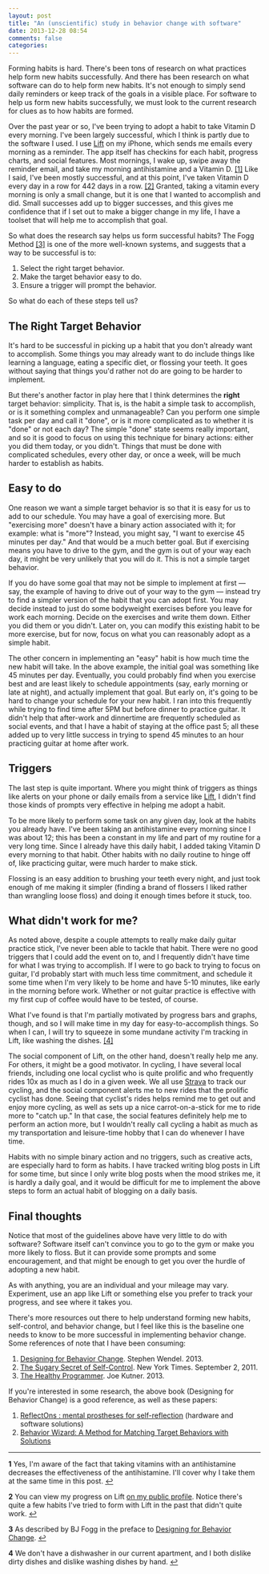 ```yaml
---
layout: post
title: "An (unscientific) study in behavior change with software"
date: 2013-12-28 08:54
comments: false
categories:
---
```


Forming habits is hard. There's been tons of research on what practices help form new habits successfully. And there has been research on what software can do to help form new habits. It's not enough to simply send daily reminders or keep track of the goals in a visible place. For software to help us form new habits successfully, we must look to the current research for clues as to how habits are formed.

Over the past year or so, I've been trying to adopt a habit to take Vitamin D every morning. I've been largely successful, which I think is partly due to the software I used. I use [Lift](http://lift.do) on my iPhone, which sends me emails every morning as a reminder. The app itself has checkins for each habit, progress charts, and social features. Most mornings, I wake up, swipe away the reminder email, and take my morning antihistamine and a Vitamin D. <a href="#behavior-footnote-1" name="behavior-footnote-1-return">[1]</a> Like I said, I've been mostly successful, and at this point, I've taken Vitamin D every day in a row for 442 days in a row. <a href="#behavior-footnote-2" name="behavior-footnote-2-return">[2]</a>  Granted, taking a vitamin every morning is only a small change, but it is one that I wanted to accomplish and did. Small successes add up to bigger successes, and this gives me confidence that if I set out to make a bigger change in my life, I have a toolset that will help me to accomplish that goal.

So what does the research say helps us form successful habits? The Fogg Method <a href="#behavior-footnote-3" name="behavior-footnote-3-return">[3]</a> is one of the more well-known systems, and suggests that a way to be successful is to:

1. Select the right target behavior.
2. Make the target behavior easy to do.
3. Ensure a trigger will prompt the behavior.

So what do each of these steps tell us?

## The Right Target Behavior

It's hard to be successful in picking up a habit that you don't already want to accomplish. Some things you may already want to do include things like learning a language, eating a specific diet, or flossing your teeth. It goes without saying that things you'd rather not do are going to be harder to implement.

But there's another factor in play here that I think determines the **right** target behavior: simplicity. That is, is the habit a simple task to accomplish, or is it something complex and unmanageable? Can you perform one simple task per day and call it "done", or is it more complicated as to whether it is "done" or not each day? The simple "done" state seems really important, and so it is good to focus on using this technique for binary actions: either you did them today, or you didn't. Things that must be done with complicated schedules, every other day, or once a week, will be much harder to establish as habits.

## Easy to do

One reason we want a simple target behavior is so that it is easy for us to add to our schedule. You may have a goal of exercising more. But "exercising more" doesn't have a binary action associated with it; for example: what is "more"? Instead, you might say, "I want to exercise 45 minutes per day." And that would be a much better goal. But if exercising means you have to drive to the gym, and the gym is out of your way each day, it might be very unlikely that you will do it. This is not a simple target behavior.

If you do have some goal that may not be simple to implement at first &mdash; say, the example of having to drive out of your way to the gym &mdash; instead try to find a simpler version of the habit that you can adopt first. You may decide instead to just do some bodyweight exercises before you leave for work each morning. Decide on the exercises and write them down. Either you did them or you didn't. Later on, you can modify this existing habit to be more exercise, but for now, focus on what you can reasonably adopt as a simple habit.

The other concern in implementing an "easy" habit is how much time the new habit will take. In the above example, the initial goal was something like 45 minutes per day. Eventually, you could probably find when you exercise best and are least likely to schedule appointments (say, early morning or late at night), and actually implement that goal. But early on, it's going to be hard to change your schedule for your new habit. I ran into this frequently while trying to find time after 5PM but before dinner to practice guitar. It didn't help that after-work and dinnertime are frequently scheduled as social events, and that I have a habit of staying at the office past 5; all these added up to very little success in trying to spend 45 minutes to an hour practicing guitar at home after work.

## Triggers

The last step is quite important. Where you might think of triggers as things like alerts on your phone or daily emails from a service like [Lift](http://lift.do), I didn't find those kinds of prompts very effective in helping me adopt a habit.

To be more likely to perform some task on any given day, look at the habits you already have. I've been taking an antihistamine every morning since I was about 12; this has been a constant in my life and part of my routine for a very long time. Since I already have this daily habit, I added taking Vitamin D every morning to that habit. Other habits with no daily routine to hinge off of, like practicing guitar, were much harder to make stick.

Flossing is an easy addition to brushing your teeth every night, and just took enough of me making it simpler (finding a brand of flossers I liked rather than wrangling loose floss) and doing it enough times before it stuck, too.

## What didn't work for me?

As noted above, despite a couple attempts to really make daily guitar practice stick, I've never been able to tackle that habit. There were no good triggers that I could add the event on to, and I frequently didn't have time for what I was trying to accomplish. If I were to go back to trying to focus on guitar, I'd probably start with much less time commitment, and schedule it some time when I'm very likely to be home and have 5-10 minutes, like early in the morning before work. Whether or not guitar practice is effective with my first cup of coffee would have to be tested, of course.

What I've found is that I'm partially motivated by progress bars and graphs, though, and so I will make time in my day for easy-to-accomplish things. So when I can, I will try to squeeze in some mundane activity I'm tracking in Lift, like washing the dishes. <a href="#behavior-footnote-4" name="behavior-footnote-4-return">[4]</a>

The social component of Lift, on the other hand, doesn't really help me any. For others, it might be a good motivator. In cycling, I have several local friends, including one local cyclist who is quite prolific and who frequently rides 10x as much as I do in a given week. We all use [Strava](http://www.strava.com/) to track our cycling, and the social component alerts me to new rides that the prolific cyclist has done. Seeing that cyclist's rides helps remind me to get out and enjoy more cycling, as well as sets up a nice carrot-on-a-stick for me to ride more to "catch up." In that case, the social features definitely help me to perform an action more, but I wouldn't really call cycling a habit as much as my transportation and leisure-time hobby that I can do whenever I have time.

Habits with no simple binary action and no triggers, such as creative acts, are especially hard to form as habits. I have tracked writing blog posts in Lift for some time, but since I only write blog posts when the mood strikes me, it is hardly a daily goal, and it would be difficult for me to implement the above steps to form an actual habit of blogging on a daily basis.

## Final thoughts

Notice that most of the guidelines above have very little to do with software? Software itself can't convince you to go to the gym or make you more likely to floss. But it can provide some prompts and some encouragement, and that might be enough to get you over the hurdle of adopting a new habit.

As with anything, you are an individual and your mileage may vary. Experiment, use an app like Lift or something else you prefer to track your progress, and see where it takes you.

There's more resources out there to help understand forming new habits, self-control, and behavior change, but I feel like this is the baseline one needs to know to be more successful in implementing behavior change. Some references of note that I have been consuming:

1. [Designing for Behavior Change](http://shop.oreilly.com/product/0636920030201.do). Stephen Wendel. 2013.
2. [The Sugary Secret of Self-Control](http://www.nytimes.com/2011/09/04/books/review/willpower-by-roy-f-baumeister-and-john-tierney-book-review.html?pagewanted=a0l&_r=0). New York Times. September 2, 2011.
3. [The Healthy Programmer](http://pragprog.com/book/jkthp/the-healthy-programmer). Joe Kutner. 2013.

If you're interested in some research, the above book (Designing for Behavior Change) is a good reference, as well as these papers:

1. [ReflectOns : mental prostheses for self-reflection](http://dspace.mit.edu/handle/1721.1/79306) (hardware and software solutions)
1. [Behavior Wizard: A Method for Matching Target Behaviors with Solutions](http://captology.stanford.edu/wp-content/uploads/2010/10/Fogg-and-Hreha-BehaviorWizard.pdf)

---

<a name="behavior-footnote-1"></a>

**1** Yes, I'm aware of the fact that taking vitamins with an antihistamine decreases the effectiveness of the antihistamine. I'll cover why I take them at the same time in this post. <a href="#behavior-footnote-1-return">&#8617;</a>


<a name="behavior-footnote-2"></a>

**2** You can view my progress on Lift [on my public profile](https://lift.do/users/34b3bcceda0808f3c096). Notice there's quite a few habits I've tried to form with Lift in the past that didn't quite work. <a href="#behavior-footnote-2-return">&#8617;</a>

<a name="behavior-footnote-3"></a>

**3** As described by BJ Fogg in the preface to [Designing for Behavior Change](http://shop.oreilly.com/product/0636920030201.do). <a href="#behavior-footnote-3-return">&#8617;</a>

<a name="behavior-footnote-4"></a>

**4** We don't have a dishwasher in our current apartment, and I both dislike dirty dishes and dislike washing dishes by hand. <a href="#behavior-footnote-4-return">&#8617;</a>

